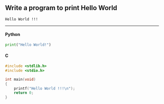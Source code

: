 ## Write a program to print Hello World

```
Hello World !!!
```

---

<CodeBlock slots="heading, code" repeat="2" languages="Python, C" />

#### Python

```python
print("Hello World!")
```

#### C

```c
#include <stdlib.h>
#include <stdio.h>

int main(void)
{
    printf("Hello World !!!\n");
    return 0;
}
```
